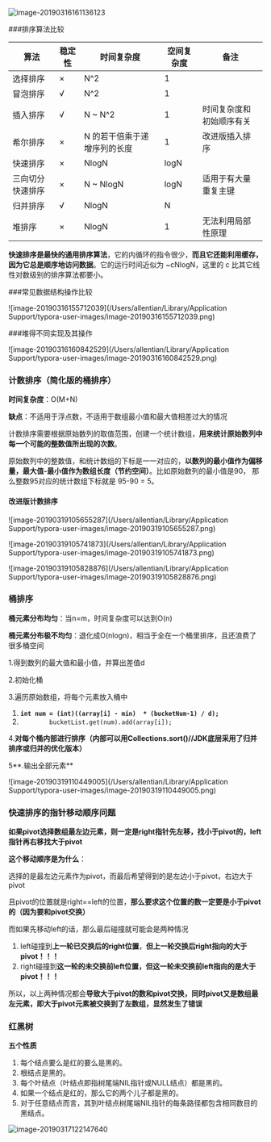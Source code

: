 



![image-20190316161136123](https://ws3.sinaimg.cn/large/006tKfTcgy1g14pbybwf0j31bq0u0n0z.jpg)

###排序算法比较

| 算法             | 稳定性 | 时间复杂度                   | 空间复杂度 | 备注                     |
| ---------------- | ------ | ---------------------------- | ---------- | ------------------------ |
| 选择排序         | ×      | N^2                          | 1          |                          |
| 冒泡排序         | √      | N^2                          | 1          |                          |
| 插入排序         | √      | N ~ N^2                      | 1          | 时间复杂度和初始顺序有关 |
| 希尔排序         | ×      | N 的若干倍乘于递增序列的长度 | 1          | 改进版插入排序           |
| 快速排序         | ×      | NlogN                        | logN       |                          |
| 三向切分快速排序 | ×      | N ~ NlogN                    | logN       | 适用于有大量重复主键     |
| 归并排序         | √      | NlogN                        | N          |                          |
| 堆排序           | ×      | NlogN                        | 1          | 无法利用局部性原理       |

**快速排序是最快的通用排序算法**，它的内循环的指令很少，**而且它还能利用缓存，因为它总是顺序地访问数据**。它的运行时间近似为 ~cNlogN，这里的 c 比其它线性对数级别的排序算法都要小。

###常见数据结构操作比较

![image-20190316155712039](/Users/allentian/Library/Application Support/typora-user-images/image-20190316155712039.png)

###堆得不同实现及其操作

![image-20190316160842529](/Users/allentian/Library/Application Support/typora-user-images/image-20190316160842529.png)

### 计数排序（简化版的桶排序）

**时间复杂度**：O(M+N)

**缺点**：不适用于浮点数，不适用于数组最小值和最大值相差过大的情况

计数排序需要根据原始数列的取值范围，创建一个统计数组，**用来统计原始数列中每一个可能的整数值所出现的次数**。

原始数列中的整数值，和统计数组的下标是一一对应的，**以数列的最小值作为偏移量，最大值-最小值作为数组长度（节约空间）**。比如原始数列的最小值是90， 那么整数95对应的统计数组下标就是 95-90 = 5。

#### 改进版计数排序

![image-20190319105655287](/Users/allentian/Library/Application Support/typora-user-images/image-20190319105655287.png)

![image-20190319105741873](/Users/allentian/Library/Application Support/typora-user-images/image-20190319105741873.png)

![image-20190319105828876](/Users/allentian/Library/Application Support/typora-user-images/image-20190319105828876.png)

### 桶排序

**桶元素分布均匀**：当n=m，时间复杂度可以达到O(n)

**桶元素分布极不均匀**：退化成O(nlogn)，相当于全在一个桶里排序，且还浪费了很多桶空间

1.得到数列的最大值和最小值，并算出差值d

2.初始化桶

3.遍历原始数组，将每个元素放入桶中

1. **`int num = (int)((array[i] - min)  * (bucketNum-1) / d);`**
2. `        bucketList.get(num).add(array[i]);`

4.**对每个桶内部进行排序（内部可以用Collections.sort()//JDK底层采用了归并排序或归并的优化版本）**

5**.输出全部元素**

![image-20190319110449005](/Users/allentian/Library/Application Support/typora-user-images/image-20190319110449005.png)

### 快速排序的指针移动顺序问题

**如果pivot选择数组最左边元素，则一定是right指针先左移，找小于pivot的，left指针再右移找大于pivot**

**这个移动顺序是为什么**：

选择的是最左边元素作为pivot，而最后希望得到的是左边小于pivot，右边大于pivot

且pivot的位置就是right==left的位置，**那么要求这个位置的数一定要是小于pivot的（因为要和pivot交换）**

而如果先移动left的话，那么最后碰撞就可能会是两种情况

1. left碰撞到**上一轮已交换后的right位置**，**但上一轮交换后right指向的大于pivot！！！**
2. right碰撞到**这一轮的未交换前left位置，但这一轮未交换前left指向的是大于pivot！！！**

所以，以上两种情况都会**导致大于pivot的数和pivot交换，同时pivot又是数组最左元素，即大于pivot元素被交换到了左数组，显然发生了错误**

### 红黑树

**五个性质**

1. 每个结点要么是红的要么是黑的。  
2. 根结点是黑的。  
3. 每个叶结点（叶结点即指树尾端NIL指针或NULL结点）都是黑的。  
4. 如果一个结点是红的，那么它的两个儿子都是黑的。  
5.  对于任意结点而言，其到叶结点树尾端NIL指针的每条路径都包含相同数目的黑结点。 

![image-20190317122147640](https://ws4.sinaimg.cn/large/006tKfTcgy1g15ob5jf9ej31340gcjut.jpg)